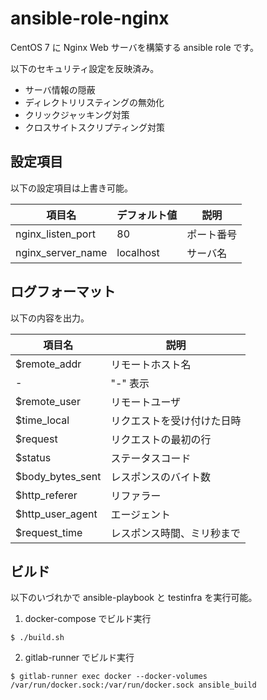 # ansible-role-nginx

CentOS 7 に Nginx Web サーバを構築する ansible role です。

以下のセキュリティ設定を反映済み。

* サーバ情報の隠蔽
* ディレクトリリスティングの無効化
* クリックジャッキング対策
* クロスサイトスクリプティング対策

## 設定項目

以下の設定項目は上書き可能。

項目名           |デフォルト値|説明
-----------------|------------|----------
nginx_listen_port|80          |ポート番号
nginx_server_name|localhost   |サーバ名

## ログフォーマット

以下の内容を出力。

項目名          |説明
----------------|------------------------------
$remote_addr    |リモートホスト名
-               |"-" 表示
$remote_user    |リモートユーザ
$time_local     |リクエストを受け付けた日時
$request        |リクエストの最初の行
$status         |ステータスコード
$body_bytes_sent|レスポンスのバイト数
$http_referer   |リファラー
$http_user_agent|エージェント
$request_time   |レスポンス時間、ミリ秒まで

## ビルド

以下のいづれかで ansible-playbook と testinfra を実行可能。

1) docker-compose でビルド実行

``` $ ./build.sh ```

2) gitlab-runner でビルド実行

``` $ gitlab-runner exec docker --docker-volumes /var/run/docker.sock:/var/run/docker.sock ansible_build ```
